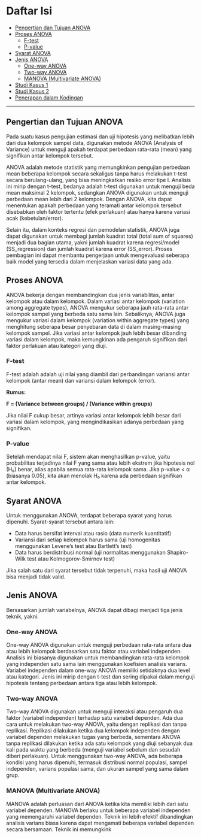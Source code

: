 # Daftar Isi
- [Pengertian dan Tujuan ANOVA](#pengertian-dan-tujuan-anova)
- [Proses ANOVA](#proses-anova)
  - [F-test](#f-test)
  - [P-value](#p-value)
- [Syarat ANOVA](#syarat-anova)
- [Jenis ANOVA](#jenis-anova)
  - [One-way ANOVA](#one-way-anova)
  - [Two-way ANOVA](#two-way-anova)
  - [MANOVA (Multivariate ANOVA)](#manova-multivariate-anova)
- [Studi Kasus 1](./Studi-Kasus-1.ipynb)
- [Studi Kasus 2](./Studi-Kasus-2.ipynb)
- [Penerapan dalam Kodingan](./Analisis_ANOVA_Pelanggan.ipynb)

---

## Pengertian dan Tujuan ANOVA
Pada suatu kasus pengujian estimasi dan uji hipotesis yang melibatkan lebih dari dua kelompok sampel data, digunakan metode ANOVA (Analysis of Variance) untuk menguji apakah terdapat perbedaan rata-rata (mean) yang signifikan antar kelompok tersebut.

ANOVA adalah metode statistik yang memungkinkan pengujian perbedaan mean beberapa kelompok secara sekaligus tanpa harus melakukan t-test secara berulang-ulang, yang bisa meningkatkan resiko error tipe I. Analisis ini mirip dengan t-test, bedanya adalah t-test digunakan untuk menguji beda mean maksimal 2 kelompok, sedangkan ANOVA digunakan untuk menguji perbedaan mean lebih dari 2 kelompok. Dengan ANOVA, kita dapat menentukan apakah perbedaan yang teramati antar kelompok tersebut disebabkan oleh faktor tertentu (efek perlakuan) atau hanya karena variasi acak (kebetulan/error).

Selain itu, dalam konteks regresi dan pemodelan statistik, ANOVA juga dapat digunakan untuk membagi jumlah kuadrat total (total sum of squares) menjadi dua bagian utama, yakni jumlah kuadrat karena regresi/model (SS_regression) dan jumlah kuadrat karena error (SS_error). Proses pembagian ini dapat membantu pengerjaan untuk mengevaluasi seberapa baik model yang tersedia dalam menjelaskan variasi data yang ada.

## Proses ANOVA
ANOVA bekerja dengan membandingkan dua jenis variabilitas, antar kelompok atau dalam kelompok. Dalam variasi antar kelompok (variation among aggregate types), ANOVA mengukur seberapa jauh rata-rata antar kelompok sampel yang berbeda satu sama lain. Sebaliknya, ANOVA juga mengukur variasi dalam kelompok (variation within aggregate types) yang menghitung seberapa besar penyebaran data di dalam masing-masing kelompok sampel. Jika variasi antar kelompok jauh lebih besar dibanding variasi dalam kelompok, maka kemungkinan ada pengaruh signifikan dari faktor perlakuan atau kategori yang diuji.

### F-test
F-test adalah adalah uji nilai yang diambil dari perbandingan variansi antar kelompok (antar mean) dan variansi dalam kelompok (error).

**Rumus:**

**F = (Variance between groups) / (Variance within groups)**

Jika nilai F cukup besar, artinya variasi antar kelompok lebih besar dari variasi dalam kelompok, yang mengindikasikan adanya perbedaan yang signifikan.

### P-value
Setelah mendapat nilai F, sistem akan menghasilkan p-value, yaitu probabilitas terjadinya nilai F yang sama atau lebih ekstrem jika hipotesis nol (H₀) benar, alias apabila semua rata-rata kelompok sama. Jika p-value < α (biasanya 0.05), kita akan menolak H₀ karena ada perbedaan signifikan antar kelompok.

## Syarat ANOVA
Untuk menggunakan ANOVA, terdapat beberapa syarat yang harus dipenuhi. Syarat-syarat tersebut antara lain:
- Data harus bersifat interval atau rasio (data numerik kuantitatif)
- Variansi dari setiap kelompok harus sama (uji homogenitas menggunakan Levene’s test atau Bartlett’s test)
- Data harus berdistribusi normal (uji normalitas menggunakan Shapiro-Wilk test atau Kolmogorov-Smirnov test)

Jika salah satu dari syarat tersebut tidak terpenuhi, maka hasil uji ANOVA bisa menjadi tidak valid.

## Jenis ANOVA
Bersasarkan jumlah variabelnya, ANOVA dapat dibagi menjadi tiga jenis teknik, yakni:

### One-way ANOVA
One-way ANOVA digunakan untuk menguji perbedaan rata-rata antara dua atau lebih kelompok berdasarkan satu faktor atau variabel independen. Analisis ini biasanya digunakan untuk membandingkan rata-rata kelompok yang independen satu sama lain menggunakan koefisien analisis varians. Variabel independen dalam one-way ANOVA memiliki setidaknya dua level atau kategori. Jenis ini mirip dengan t-test dan sering dipakai dalam menguji hipotesis tentang perbedaan antara tiga atau lebih kelompok.

### Two-way ANOVA
Two-way ANOVA digunakan untuk menguji interaksi atau pengaruh dua faktor (variabel independen) terhadap satu variabel dependen. Ada dua cara untuk melakukan two-way ANOVA, yaitu dengan replikasi dan tanpa replikasi. Replikasi dilakukan ketika dua kelompok independen dengan variabel dependen melakukan tugas yang berbeda, sementara ANOVA tanpa replikasi dilakukan ketika ada satu kelompok yang diuji sebanyak dua kali pada waktu yang berbeda (menguji variabel sebelum dan sesudah diberi perlakuan). Untuk menggunakan two-way ANOVA, ada beberapa kondisi yang harus dipenuhi, termasuk distribusi normal populasi, sampel independen, varians populasi sama, dan ukuran sampel yang sama dalam grup.

### MANOVA (Multivariate ANOVA)
MANOVA adalah perluasan dari ANOVA ketika kita memiliki lebih dari satu variabel dependen. MANOVA berlaku untuk beberapa variabel independen yang memengaruhi variabel dependen. Teknik ini lebih efektif dibandingkan analisis varians biasa karena dapat mengamati beberapa variabel dependen secara bersamaan. Teknik ini memungkink
